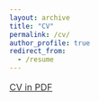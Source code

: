 ```yaml
---
layout: archive
title: "CV"
permalink: /cv/
author_profile: true
redirect_from:
  - /resume
---
```


<a style="line-height: 1.5;" href="jakejing.github.io/files/cv.pdf"><span style="color: #333333;"><span style="font-size: medium;">CV in PDF</span></span></a>

